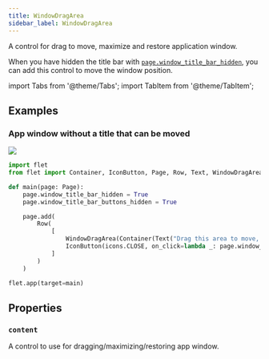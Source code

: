 ```yaml
---
title: WindowDragArea
sidebar_label: WindowDragArea
---
```


A control for drag to move, maximize and restore application window.

When you have hidden the title bar with [`page.window_title_bar_hidden`](page#window_title_bar_hidden), you can add this control to move the window position.

import Tabs from '@theme/Tabs';
import TabItem from '@theme/TabItem';

## Examples

### App window without a title that can be moved

<img src="/img/docs/controls/window-drag-area/no-title-draggable-window.png" className="screenshot-50" />

<Tabs groupId="language">
  <TabItem value="python" label="Python" default>

```python
import flet
from flet import Container, IconButton, Page, Row, Text, WindowDragArea, colors, icons

def main(page: Page):
    page.window_title_bar_hidden = True
    page.window_title_bar_buttons_hidden = True

    page.add(
        Row(
            [
                WindowDragArea(Container(Text("Drag this area to move, maximize and restore application window."), bgcolor=colors.AMBER_300, padding=10), expand=True),
                IconButton(icons.CLOSE, on_click=lambda _: page.window_close())
            ]
        )
    )

flet.app(target=main)
```
  </TabItem>
</Tabs>

## Properties

### `content`

A control to use for dragging/maximizing/restoring app window.